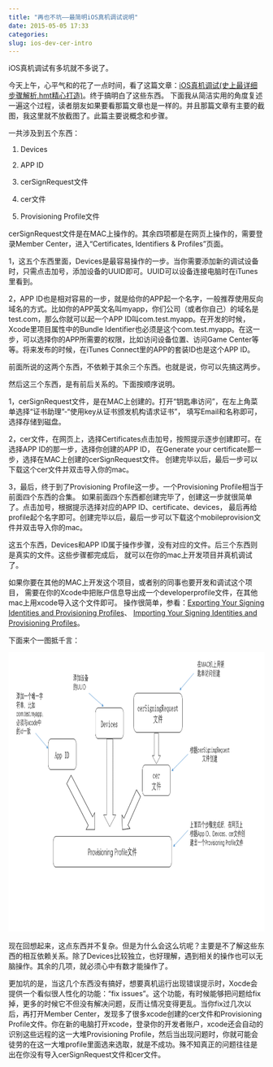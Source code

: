 ```yaml
---
title: "再也不坑——最简明iOS真机调试说明"
date: 2015-05-05 17:33
categories:
slug: ios-dev-cer-intro
---
```


iOS真机调试有多坑就不多说了。

今天上午，心平气和的花了一点时间，看了这篇文章：[iOS真机调试(史上最详细步骤解析,hmt精心打造)](http://www.it165.net/pro/html/201406/16185.html)。终于搞明白了这些东西。
下面我从简洁实用的角度复述一遍这个过程，读者朋友如果要看那篇文章也是一样的。并且那篇文章有主要的截图，我这里就不放截图了。此篇主要说概念和步骤。

一共涉及到五个东西：

1. Devices

2. APP ID

3. cerSignRequest文件

4. cer文件

5. Provisioning Profile文件


cerSignRequest文件是在MAC上操作的。其余四项都是在网页上操作的，需要登录Member Center，进入“Certificates, Identifiers & Profiles”页面。

1，这五个东西里面，Devices是最容易操作的一步。当你需要添加新的调试设备时，只需点击加号，添加设备的UUID即可。UUID可以设备连接电脑时在iTunes里看到。

2，APP ID也是相对容易的一步，就是给你的APP起一个名字，一般推荐使用反向域名的方式。比如你的APP英文名叫myapp，你们公司（或者你自己）的域名是test.com，那么你就可以起一个APP ID叫com.test.myapp。在开发的时候，Xcode里项目属性中的Bundle Identifier也必须是这个com.test.myapp。在这一步，可以选择你的APP所需要的权限，比如访问设备位置、访问Game Center等等。将来发布的时候，在iTunes Connect里的APP的套装ID也是这个APP ID。

前面所说的这两个东西，不依赖于其余三个东西。也就是说，你可以先搞这两步。

然后这三个东西，是有前后关系的。下面按顺序说明。

1，cerSignRequest文件，是在MAC上创建的。打开“钥匙串访问”，在左上角菜单选择“证书助理”-“使用key从证书颁发机构请求证书”，
填写Email和名称即可，选择存储到磁盘。

2，cer文件，在网页上，选择Certificates点击加号，按照提示逐步创建即可。在选择APP ID的那一步，选择你创建的APP ID，
在Generate your certificate那一步，选择在MAC上创建的cerSignRequest文件。
创建完毕以后，最后一步可以下载这个cer文件并双击导入你的mac。

3，最后，终于到了Provisioning Profile这一步。一个Provisioning Profile相当于前面四个东西的合集。
如果前面四个东西都创建完毕了，创建这一步就很简单了。点击加号，根据提示选择对应的APP ID、certificate、devices，
最后再给profile起个名字即可。创建完毕以后，最后一步可以下载这个mobileprovision文件并双击导入你的mac。

这五个东西，Devices和APP ID属于操作步骤，没有对应的文件。后三个东西则是真实的文件。这些步骤都完成后，
就可以在你的mac上开发项目并真机调试了。

如果你要在其他的MAC上开发这个项目，或者别的同事也要开发和调试这个项目，
需要在你的Xcode中把账户信息导出成一个developerprofile文件，在其他mac上用xcode导入这个文件即可。
操作很简单，参看：[Exporting Your Signing Identities and Provisioning Profiles](https://developer.apple.com/library/mac/recipes/xcode_help-accounts_preferences/articles/export_signing_assets.html)、
[Importing Your Signing Identities and Provisioning Profiles](https://developer.apple.com/library/mac/recipes/xcode_help-accounts_preferences/articles/import_signing_assets.html#//apple_ref/doc/uid/TP40013306-CH9-SW1)。

下面来个一图抵千言：

<img height="550px" width="800px" src="../static/images/ios-dev-cer-intro.png" />

现在回想起来，这点东西并不复杂。但是为什么会这么坑呢？主要是不了解这些东西的相互依赖关系。除了Devices比较独立，也好理解，遇到相关的操作也可以无脑操作。其余的几项，就必须心中有数才能操作了。

更加坑的是，当这几个东西没有搞好，想要真机运行出现错误提示时，Xocde会提供一个看似很人性化的功能：“fix issues”。这个功能，有时候能够把问题给fix掉，更多的时候它不但没有解决问题，反而让情况变得更乱。当你fix过几次以后，再打开Member Center，发现多了很多xcode创建的cer文件和Provisioning Profile文件。你在新的电脑打开xcode，登录你的开发者账户，xcode还会自动的识别这些远程的这一大堆Provisioning Profile，然后当出现问题时，你就可能会徒劳的在这一大堆profile里面选来选取，就是不成功。殊不知真正的问题往往是出在你没有导入cerSignRequest文件和cer文件。



